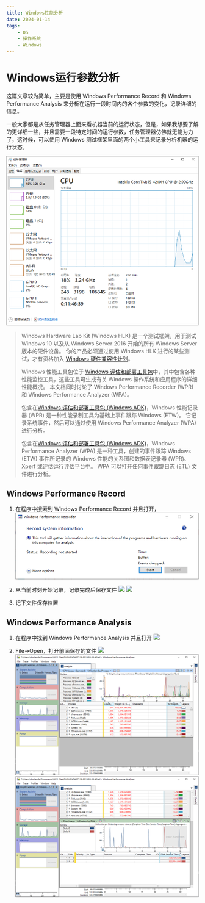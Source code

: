 ```yaml
---
title: Windows性能分析
date: 2024-01-14
tags:
	- OS
	- 操作系统
	- Windows
---
```

# Windows运行参数分析

这篇文章较为简单，主要是使用 Windows Performance Record 和 Windows Performance Analysis 来分析在运行一段时间内的各个参数的变化，记录详细的信息。

一般大家都是从任务管理器上面来看机器当前的运行状态，但是，如果我想要了解的更详细一些，并且需要一段特定时间的运行参数，任务管理器仿佛就无能为力了，这时候，可以使用 Windows 测试框架里面的两个小工具来记录分析机器的运行状态。

![](Windows性能分析/任务管理.png)

<!--more-->

> Windows Hardware Lab Kit (Windows HLK) 是一个测试框架，用于测试 Windows 10 以及从 Windows Server 2016 开始的所有 Windows Server 版本的硬件设备。 你的产品必须通过使用 Windows HLK 进行的某些测试，才有资格加入 [Windows 硬件兼容性计划](https://docs.microsoft.com/en-us/windows-hardware/design/compatibility/)。
>
> Windows 性能工具包位于 [Windows 评估和部署工具包](https://aka.ms/adk)中，其中包含各种性能监控工具，这些工具可生成有关 Windows 操作系统和应用程序的详细性能概况。 本文档同时讨论了 Windows Performance Recorder (WPR) 和 Windows Performance Analyzer (WPA)。
>
> 包含在[Windows 评估和部署工具包 (Windows ADK)](https://go.microsoft.com/fwlink/p/?LinkId=526740)，Windows 性能记录器 (WPR) 是一种性能录制工具为基础上事件跟踪 Windows (ETW)。 它记录系统事件，然后可以通过使用 Windows Performance Analyzer (WPA) 进行分析。
>
> 包含在[Windows 评估和部署工具包 (Windows ADK)](https://go.microsoft.com/fwlink/p/?LinkId=526740)，Windows Performance Analyzer (WPA) 是一种工具，创建的事件跟踪 Windows (ETW) 事件所记录的 Windows 性能的关系图和数据表记录器 (WPR)、 Xperf 或评估运行评估平台中。 WPA 可以打开任何事件跟踪日志 (ETL) 文件进行分析。

## Windows Performance Record

1. 在程序中搜索到 Windows Performance Record 并且打开，
   ![](Windows性能分析/wpr_start.png)

2. 从当前时刻开始记录，记录完成后保存文件
   ![](wpr_save.png)
   ![](wpr_save_finish.png)

3. 记下文件保存位置

## Windows Performance Analysis

1. 在程序中找到 Windows Performance Analysis 并且打开
   ![](wpa_open.png)

2. File->Open，打开前面保存的文件
   ![](wpa_file_in1.png)
   ![](Windows性能分析/wpafileincpu.png)
   ![](Windows性能分析/wpafileincpumem.png)